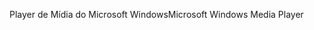 <span data-ttu-id="a00fa-101">Player de Mídia do Microsoft Windows</span><span class="sxs-lookup"><span data-stu-id="a00fa-101">Microsoft Windows Media Player</span></span>